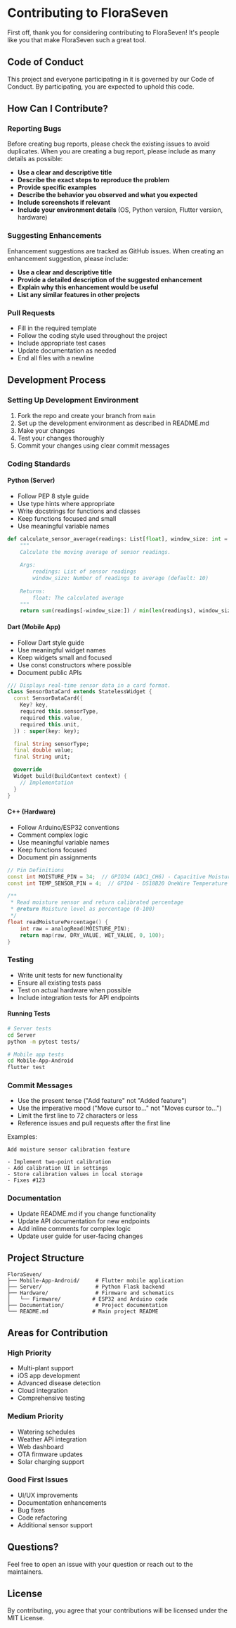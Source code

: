 # Contributing to FloraSeven

First off, thank you for considering contributing to FloraSeven! It's people like you that make FloraSeven such a great tool.

## Code of Conduct

This project and everyone participating in it is governed by our Code of Conduct. By participating, you are expected to uphold this code.

## How Can I Contribute?

### Reporting Bugs

Before creating bug reports, please check the existing issues to avoid duplicates. When you are creating a bug report, please include as many details as possible:

* **Use a clear and descriptive title**
* **Describe the exact steps to reproduce the problem**
* **Provide specific examples**
* **Describe the behavior you observed and what you expected**
* **Include screenshots if relevant**
* **Include your environment details** (OS, Python version, Flutter version, hardware)

### Suggesting Enhancements

Enhancement suggestions are tracked as GitHub issues. When creating an enhancement suggestion, please include:

* **Use a clear and descriptive title**
* **Provide a detailed description of the suggested enhancement**
* **Explain why this enhancement would be useful**
* **List any similar features in other projects**

### Pull Requests

* Fill in the required template
* Follow the coding style used throughout the project
* Include appropriate test cases
* Update documentation as needed
* End all files with a newline

## Development Process

### Setting Up Development Environment

1. Fork the repo and create your branch from `main`
2. Set up the development environment as described in README.md
3. Make your changes
4. Test your changes thoroughly
5. Commit your changes using clear commit messages

### Coding Standards

#### Python (Server)
* Follow PEP 8 style guide
* Use type hints where appropriate
* Write docstrings for functions and classes
* Keep functions focused and small
* Use meaningful variable names

```python
def calculate_sensor_average(readings: List[float], window_size: int = 10) -> float:
    """
    Calculate the moving average of sensor readings.
    
    Args:
        readings: List of sensor readings
        window_size: Number of readings to average (default: 10)
        
    Returns:
        float: The calculated average
    """
    return sum(readings[-window_size:]) / min(len(readings), window_size)
```

#### Dart (Mobile App)
* Follow Dart style guide
* Use meaningful widget names
* Keep widgets small and focused
* Use const constructors where possible
* Document public APIs

```dart
/// Displays real-time sensor data in a card format.
class SensorDataCard extends StatelessWidget {
  const SensorDataCard({
    Key? key,
    required this.sensorType,
    required this.value,
    required this.unit,
  }) : super(key: key);

  final String sensorType;
  final double value;
  final String unit;

  @override
  Widget build(BuildContext context) {
    // Implementation
  }
}
```

#### C++ (Hardware)
* Follow Arduino/ESP32 conventions
* Comment complex logic
* Use meaningful variable names
* Keep functions focused
* Document pin assignments

```cpp
// Pin Definitions
const int MOISTURE_PIN = 34;  // GPIO34 (ADC1_CH6) - Capacitive Moisture Sensor
const int TEMP_SENSOR_PIN = 4;  // GPIO4 - DS18B20 OneWire Temperature Sensor

/**
 * Read moisture sensor and return calibrated percentage
 * @return Moisture level as percentage (0-100)
 */
float readMoisturePercentage() {
    int raw = analogRead(MOISTURE_PIN);
    return map(raw, DRY_VALUE, WET_VALUE, 0, 100);
}
```

### Testing

* Write unit tests for new functionality
* Ensure all existing tests pass
* Test on actual hardware when possible
* Include integration tests for API endpoints

#### Running Tests

```bash
# Server tests
cd Server
python -m pytest tests/

# Mobile app tests
cd Mobile-App-Android
flutter test
```

### Commit Messages

* Use the present tense ("Add feature" not "Added feature")
* Use the imperative mood ("Move cursor to..." not "Moves cursor to...")
* Limit the first line to 72 characters or less
* Reference issues and pull requests after the first line

Examples:
```
Add moisture sensor calibration feature

- Implement two-point calibration
- Add calibration UI in settings
- Store calibration values in local storage
- Fixes #123
```

### Documentation

* Update README.md if you change functionality
* Update API documentation for new endpoints
* Add inline comments for complex logic
* Update user guide for user-facing changes

## Project Structure

```
FloraSeven/
├── Mobile-App-Android/     # Flutter mobile application
├── Server/                 # Python Flask backend
├── Hardware/               # Firmware and schematics
│   └── Firmware/          # ESP32 and Arduino code
├── Documentation/          # Project documentation
└── README.md              # Main project README
```

## Areas for Contribution

### High Priority
* Multi-plant support
* iOS app development
* Advanced disease detection
* Cloud integration
* Comprehensive testing

### Medium Priority
* Watering schedules
* Weather API integration
* Web dashboard
* OTA firmware updates
* Solar charging support

### Good First Issues
* UI/UX improvements
* Documentation enhancements
* Bug fixes
* Code refactoring
* Additional sensor support

## Questions?

Feel free to open an issue with your question or reach out to the maintainers.

## License

By contributing, you agree that your contributions will be licensed under the MIT License.
